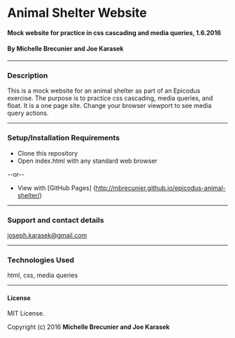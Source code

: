 # Animal Shelter Website

#### Mock website for practice in css cascading and media queries, 1.6.2016

#### By Michelle Brecunier and Joe Karasek  
****
### Description

This is a mock website for an animal shelter as part of an Epicodus exercise. The purpose is to practice css cascading, media queries, and float. It is a one page site. Change your browser viewport to see media query actions.
****
### Setup/Installation Requirements

* Clone this repository
* Open index.html with any standard web browser
 
--or--

* View with [GitHub Pages] (http://mbrecunier.github.io/epicodus-animal-shelter/)

****
### Support and contact details

joseph.karasek@gmail.com
****
### Technologies Used

html, css, media queries
****
#### License
MIT License.

Copyright (c) 2016 **Michelle Brecunier and Joe Karasek**

